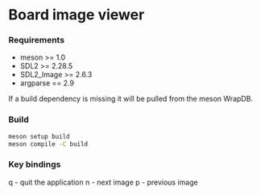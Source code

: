# Board image viewer #

### Requirements ###
- meson >= 1.0
- SDL2 >= 2.28.5
- SDL2_Image >= 2.6.3
- argparse == 2.9

If a build dependency is missing it will be pulled from the meson WrapDB.

### Build ###
```sh
meson setup build
meson compile -C build
```

### Key bindings ###
q - quit the application
n - next image
p - previous image
